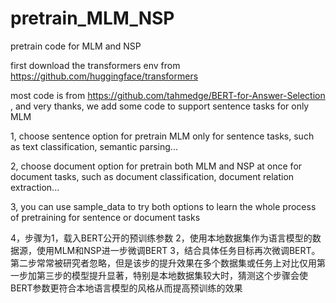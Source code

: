 # pretrain_MLM_NSP
pretrain code for MLM and NSP

first download the transformers env from https://github.com/huggingface/transformers

most code is from https://github.com/tahmedge/BERT-for-Answer-Selection , and very thanks, we add some code to support sentence tasks for only MLM

1, choose sentence option for pretrain MLM only for sentence tasks, such as text classification, semantic parsing...

2, choose document option for pretrain both MLM and NSP at once for document tasks, such as document classification, document relation extraction...

3, you can use sample_data to try both options to learn the whole process of pretraining for sentence or document tasks

4，步骤为1，载入BERT公开的预训练参数 2，使用本地数据集作为语言模型的数据源，使用MLM和NSP进一步微调BERT 3，结合具体任务目标再次微调BERT。第二步常常被研究者忽略，但是该步的提升效果在多个数据集或任务上对比仅用第一步加第三步的模型提升显著，特别是本地数据集较大时，猜测这个步骤会使BERT参数更符合本地语言模型的风格从而提高预训练的效果
